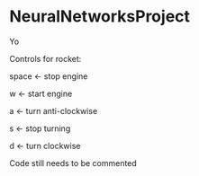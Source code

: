 # NeuralNetworksProject

Yo

Controls for rocket:

space <- stop engine

w <- start engine

a <- turn anti-clockwise

s <- stop turning

d <- turn clockwise


Code still needs to be commented
